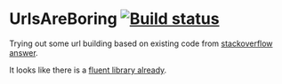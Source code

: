 # UrlsAreBoring [![Build status](https://ci.appveyor.com/api/projects/status/7yvy6bhg58p9qp5n/branch/master?svg=true)](https://ci.appveyor.com/project/wallymathieu/urlsareboring/branch/master)

Trying out some url building based on existing code from [stackoverflow answer](http://stackoverflow.com/questions/1759881/c-sharp-url-builder-class).

It looks like there is a [fluent library already](https://github.com/tmenier/Flurl).
